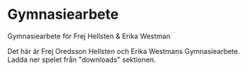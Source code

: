 # Gymnasiearbete
Gymnasiearbete för Frej Hellsten &amp; Erika Westman

Det här är Frej Oredsson Hellsten och Erika Westmans Gymnasiearbete. Ladda ner spelet från "downloads" sektionen.
